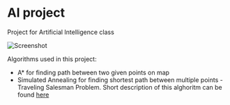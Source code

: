 # AI project
Project for Artificial Intelligence class


![Screenshot]()

Algorithms used in this project:

- A* for finding path between two given points on map
- Simulated Annealing for finding shortest path between multiple points - Traveling Salesman Problem. Short description of this alghoritm can be found [here](https://docs.google.com/document/d/1sV9YvN7XzmcPCVruYW_NjdFqBlr5awEWu9EYQ2HTEXM/edit?usp=sharing) 

